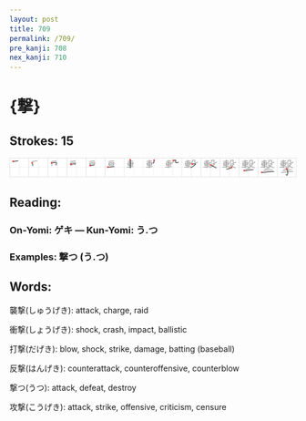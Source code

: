 ```yaml
---
layout: post
title: 709
permalink: /709/
pre_kanji: 708
nex_kanji: 710
---
```


# {撃}

## Strokes: 15

<div class="stroke"><img src="../images/E69283.png" /></div>

## Reading:

### On-Yomi: ゲキ &mdash; Kun-Yomi: う.つ

### Examples: 撃つ (う.つ)

## Words:

襲撃(しゅうげき): attack, charge, raid

衝撃(しょうげき): shock, crash, impact, ballistic

打撃(だげき): blow, shock, strike, damage, batting (baseball)

反撃(はんげき): counterattack, counteroffensive, counterblow

撃つ(うつ): attack, defeat, destroy

攻撃(こうげき): attack, strike, offensive, criticism, censure
